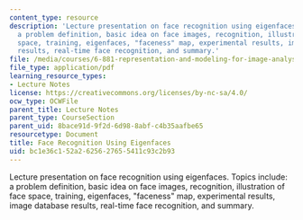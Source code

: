 ```yaml
---
content_type: resource
description: 'Lecture presentation on face recognition using eigenfaces. Topics include:
  a problem definition, basic idea on face images, recognition, illustration of face
  space, training, eigenfaces, "faceness" map, experimental results, image database
  results, real-time face recognition, and summary.'
file: /media/courses/6-881-representation-and-modeling-for-image-analysis-spring-2005/bc1e36c152a2625627655411c93c2b93_l02.pdf
file_type: application/pdf
learning_resource_types:
- Lecture Notes
license: https://creativecommons.org/licenses/by-nc-sa/4.0/
ocw_type: OCWFile
parent_title: Lecture Notes
parent_type: CourseSection
parent_uid: 8bace91d-9f2d-6d98-8abf-c4b35aafbe65
resourcetype: Document
title: Face Recognition Using Eigenfaces
uid: bc1e36c1-52a2-6256-2765-5411c93c2b93
---
```

Lecture presentation on face recognition using eigenfaces. Topics include: a problem definition, basic idea on face images, recognition, illustration of face space, training, eigenfaces, "faceness" map, experimental results, image database results, real-time face recognition, and summary.